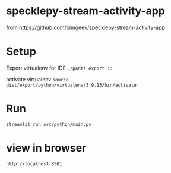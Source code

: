 # specklepy-stream-activity-app

from https://github.com/bimgeek/specklepy-stream-activity-app


# Setup
 Export virtualenv for IDE
`./pants export ::`

activate virtualenv 
`source dist/export/python/virtualenv/3.9.13/bin/activate`
# Run

`streamlit run src/python/main.py`

# view in browser

`http://localhost:8501`